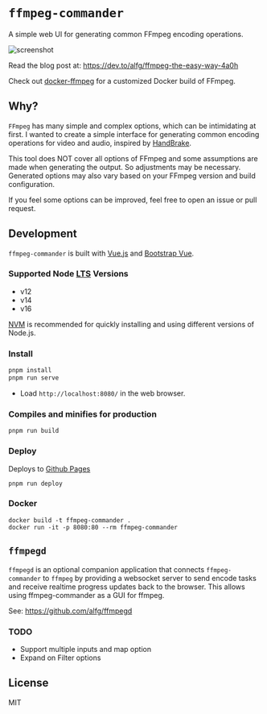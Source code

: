 # `ffmpeg-commander`

A simple web UI for generating common FFmpeg encoding operations.

![screenshot](https://user-images.githubusercontent.com/702541/146104964-3aaccb1a-08c8-47df-b4b9-e21a6c8c80ab.png)

Read the blog post at: https://dev.to/alfg/ffmpeg-the-easy-way-4a0h

Check out [docker-ffmpeg](https://github.com/alfg/docker-ffmpeg) for a customized Docker build of FFmpeg.

## Why?

`FFmpeg` has many simple and complex options, which can be intimidating at first. I wanted to create a simple interface for generating common encoding operations for video and audio, inspired by [HandBrake](https://handbrake.fr/).

This tool does NOT cover all options of FFmpeg and some assumptions are made when generating the output. So adjustments may be necessary. Generated options may also vary based on your FFmpeg version and build configuration.

If you feel some options can be improved, feel free to open an issue or pull request.

## Development

`ffmpeg-commander` is built with [Vue.js](https://vuejs.org) and [Bootstrap Vue](https://bootstrap-vue.org/).

### Supported Node [LTS](https://nodejs.org/en/about/releases/) Versions

* v12
* v14
* v16

[NVM](https://github.com/nvm-sh/nvm) is recommended for quickly installing and using different versions of Node.js.

### Install

```bash
pnpm install
pnpm run serve
```

* Load `http://localhost:8080/` in the web browser.

### Compiles and minifies for production

```
pnpm run build
```

### Deploy

Deploys to [Github Pages](https://pages.github.com/)

```
pnpm run deploy
```

### Docker

```
docker build -t ffmpeg-commander .
docker run -it -p 8080:80 --rm ffmpeg-commander
```

## `ffmpegd`

`ffmpegd` is an optional companion application that connects `ffmpeg-commander` to `ffmpeg` by providing a websocket server to send encode tasks and receive realtime progress updates back to the browser. This allows using ffmpeg-commander as a GUI for ffmpeg.

See: https://github.com/alfg/ffmpegd

### TODO

* Support multiple inputs and map option
* Expand on Filter options

## License

MIT
